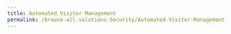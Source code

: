 ```yaml
---
title: Automated Visitor Management
permalink: /browse-all-solutions-Security/Automated-Visitor-Management
---
```


